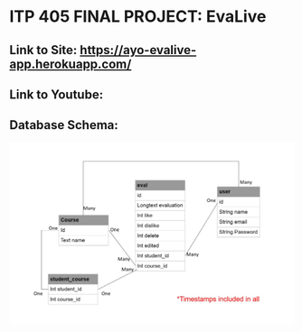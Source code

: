 # ITP 405 FINAL PROJECT: EvaLive 


## Link to Site: https://ayo-evalive-app.herokuapp.com/

## Link to Youtube: 

## Database Schema:

![](public/images/Database_Schema.jpg)

